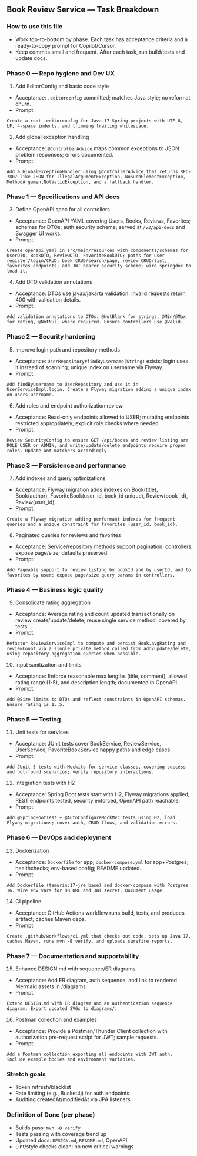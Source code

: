 ## Book Review Service — Task Breakdown

### How to use this file
- Work top-to-bottom by phase. Each task has acceptance criteria and a ready-to-copy prompt for Copilot/Cursor.
- Keep commits small and frequent. After each task, run build/tests and update docs.

### Phase 0 — Repo hygiene and Dev UX
1) Add EditorConfig and basic code style
- Acceptance: `.editorconfig` committed; matches Java style; no reformat churn.
- Prompt:
```text
Create a root .editorconfig for Java 17 Spring projects with UTF-8, LF, 4-space indents, and trimming trailing whitespace.
```

2) Add global exception handling
- Acceptance: `@ControllerAdvice` maps common exceptions to JSON problem responses; errors documented.
- Prompt:
```text
Add a GlobalExceptionHandler using @ControllerAdvice that returns RFC-7807-like JSON for IllegalArgumentException, NoSuchElementException, MethodArgumentNotValidException, and a fallback handler.
```

### Phase 1 — Specifications and API docs
3) Define OpenAPI spec for all controllers
- Acceptance: OpenAPI YAML covering Users, Books, Reviews, Favorites; schemas for DTOs; auth security scheme; served at `/v3/api-docs` and Swagger UI works.
- Prompt:
```text
Create openapi.yaml in src/main/resources with components/schemas for UserDTO, BookDTO, ReviewDTO, FavoriteBookDTO; paths for user register/login/CRUD, book CRUD/search/page, review CRUD/list, favorites endpoints; add JWT bearer security scheme; wire springdoc to load it.
```

4) Add DTO validation annotations
- Acceptance: DTOs use javax/jakarta validation; invalid requests return 400 with validation details.
- Prompt:
```text
Add validation annotations to DTOs: @NotBlank for strings, @Min/@Max for rating, @NotNull where required. Ensure controllers use @Valid.
```

### Phase 2 — Security hardening
5) Improve login path and repository methods
- Acceptance: `UserRepository#findByUsername(String)` exists; login uses it instead of scanning; unique index on username via Flyway.
- Prompt:
```text
Add findByUsername to UserRepository and use it in UserServiceImpl.login. Create a Flyway migration adding a unique index on users.username.
```

6) Add roles and endpoint authorization review
- Acceptance: Read-only endpoints allowed to USER; mutating endpoints restricted appropriately; explicit role checks where needed.
- Prompt:
```text
Review SecurityConfig to ensure GET /api/books and review listing are ROLE_USER or ADMIN, and write/update/delete endpoints require proper roles. Update ant matchers accordingly.
```

### Phase 3 — Persistence and performance
7) Add indexes and query optimizations
- Acceptance: Flyway migration adds indexes on Book(title), Book(author), FavoriteBook(user_id, book_id unique), Review(book_id), Review(user_id).
- Prompt:
```text
Create a Flyway migration adding performant indexes for frequent queries and a unique constraint for favorites (user_id, book_id).
```

8) Paginated queries for reviews and favorites
- Acceptance: Service/repository methods support pagination; controllers expose page/size; defaults preserved.
- Prompt:
```text
Add Pageable support to review listing by bookId and by userId, and to favorites by user; expose page/size query params in controllers.
```

### Phase 4 — Business logic quality
9) Consolidate rating aggregation
- Acceptance: Average rating and count updated transactionally on review create/update/delete; reuse single service method; covered by tests.
- Prompt:
```text
Refactor ReviewServiceImpl to compute and persist Book.avgRating and reviewCount via a single private method called from add/update/delete, using repository aggregation queries when possible.
```

10) Input sanitization and limits
- Acceptance: Enforce reasonable max lengths (title, comment), allowed rating range (1-5), and description length; documented in OpenAPI.
- Prompt:
```text
Add @Size limits to DTOs and reflect constraints in OpenAPI schemas. Ensure rating is 1..5.
```

### Phase 5 — Testing
11) Unit tests for services
- Acceptance: JUnit tests cover BookService, ReviewService, UserService, FavoriteBookService happy paths and edge cases.
- Prompt:
```text
Add JUnit 5 tests with Mockito for service classes, covering success and not-found scenarios; verify repository interactions.
```

12) Integration tests with H2
- Acceptance: Spring Boot tests start with H2, Flyway migrations applied, REST endpoints tested, security enforced, OpenAPI path reachable.
- Prompt:
```text
Add @SpringBootTest + @AutoConfigureMockMvc tests using H2; load Flyway migrations; cover auth, CRUD flows, and validation errors.
```

### Phase 6 — DevOps and deployment
13) Dockerization
- Acceptance: `Dockerfile` for app; `docker-compose.yml` for app+Postgres; healthchecks; env-based config; README updated.
- Prompt:
```text
Add Dockerfile (temurin:17-jre base) and docker-compose with Postgres 16. Wire env vars for DB URL and JWT secret. Document usage.
```

14) CI pipeline
- Acceptance: GitHub Actions workflow runs build, tests, and produces artifact; caches Maven deps.
- Prompt:
```text
Create .github/workflows/ci.yml that checks out code, sets up Java 17, caches Maven, runs mvn -B verify, and uploads surefire reports.
```

### Phase 7 — Documentation and supportability
15) Enhance DESIGN.md with sequence/ER diagrams
- Acceptance: Add ER diagram, auth sequence, and link to rendered Mermaid assets in /diagrams.
- Prompt:
```text
Extend DESIGN.md with ER diagram and an authentication sequence diagram. Export updated SVGs to diagrams/.
```

16) Postman collection and examples
- Acceptance: Provide a Postman/Thunder Client collection with authorization pre-request script for JWT; sample requests.
- Prompt:
```text
Add a Postman collection exporting all endpoints with JWT auth; include example bodies and environment variables.
```

### Stretch goals
- Token refresh/blacklist
- Rate limiting (e.g., Bucket4j) for auth endpoints
- Auditing createdAt/modifiedAt via JPA listeners

### Definition of Done (per phase)
- Builds pass: `mvn -B verify`
- Tests passing with coverage trend up
- Updated docs: `DESIGN.md`, `README.md`, OpenAPI
- Lint/style checks clean; no new critical warnings


